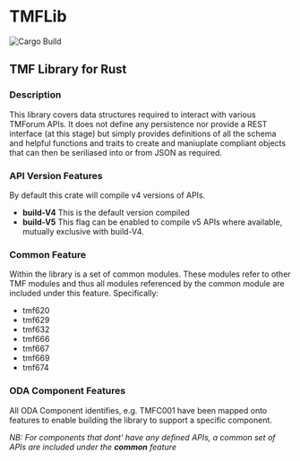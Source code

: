 # TMFLib
![Cargo Build](https://github.com/rruckley/tmflib/actions/workflows/rust.yml/badge.svg)

## TMF Library for Rust
### Description
This library covers data structures required to interact with various TMForum APIs.
It does not define any persistence nor provide a REST interface (at this stage)
but simply provides definitions of all the schema and helpful functions and traits to create and maniuplate compliant objects
that can then be seriliased into or from JSON as required.
 
### API Version Features 
By default this crate will compile v4 versions of APIs. 
* **build-V4**
This is the default version compiled
* **build-V5**
This flag can be enabled to compile v5 APIs where available, mutually exclusive with build-V4.

### Common Feature ###
Within the library is a set of common modules. These modules refer to other TMF modules and thus all
modules referenced by the common module are included under this feature.
Specifically:
- tmf620
- tmf629
- tmf632
- tmf666
- tmf667
- tmf669
- tmf674

### ODA Component Features
All ODA Component identifies, e.g. TMFC001 have been mapped onto features to enable building the library
to support a specific component.

*NB: For components that dont' have any defined APIs, a common set of APIs are included under the **common** feature*
